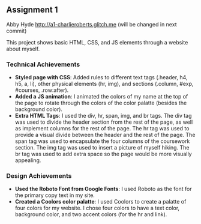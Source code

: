 ## Assignment 1
Abby Hyde
http://a1-charlieroberts.glitch.me (will be changed in next commit)

This project shows basic HTML, CSS, and JS elements through a website about myself. 

### Technical Achievements
- **Styled page with CSS**: Added rules to different text tags (.header, h4, h5, a, li), other physical elements (hr, img), and sections (.column, #exp, #courses, .row:after). 
- **Added a JS animation**: I animated the colors of my name at the top of the page to rotate through the colors of the color palatte (besides the background color). 
- **Extra HTML Tags**: I used the div, hr, span, img, and br tags. The div tag was used to divide the header section from the rest of the page, as well as implement columns for the rest of the page. The hr tag was used to provide a visual divide between the header and the rest of the page. The span tag was used to encapsulate the four columns of the coursework section. The img tag was used to insert a picture of myself hiking. The br tag was used to add extra space so the page would be more visually appealing. 

### Design Achievements
- **Used the Roboto Font from Google Fonts**: I used Roboto as the font for the primary copy text in my site.
- **Created a Coolors color palatte**: I used Coolors to create a palatte of four colors for my website. I chose four colors to have a text color, background color, and two accent colors (for the hr and link). 
